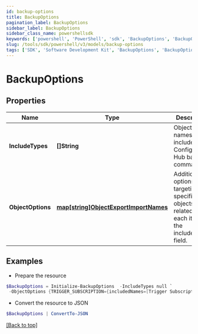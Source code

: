 ```yaml
---
id: backup-options
title: BackupOptions
pagination_label: BackupOptions
sidebar_label: BackupOptions
sidebar_class_name: powershellsdk
keywords: ['powershell', 'PowerShell', 'sdk', 'BackupOptions', 'BackupOptions']
slug: /tools/sdk/powershell/v3/models/backup-options
tags: ['SDK', 'Software Development Kit', 'BackupOptions', 'BackupOptions']
---
```


# BackupOptions

## Properties

| Name | Type | Description | Notes |
| --- | --- | --- | --- |
| **IncludeTypes** | **[]String** | Object type names to be included in a Configuration Hub backup command. | [optional] |
| **ObjectOptions** | [**map[string]ObjectExportImportNames**](object-export-import-names) | Additional options targeting specific objects related to each item in the includeTypes field. | [optional] |

## Examples

- Prepare the resource

```powershell
$BackupOptions = Initialize-BackupOptions  -IncludeTypes null `
 -ObjectOptions {TRIGGER_SUBSCRIPTION={includedNames=[Trigger Subscription name]}}
```

- Convert the resource to JSON

```powershell
$BackupOptions | ConvertTo-JSON
```

[[Back to top]](#)
